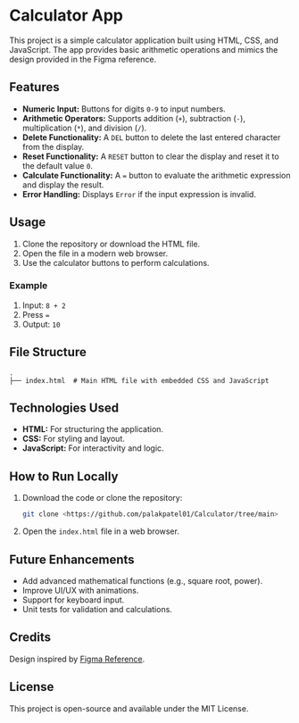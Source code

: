 
# Calculator App

This project is a simple calculator application built using HTML, CSS, and JavaScript. The app provides basic arithmetic operations and mimics the design provided in the Figma reference.

## Features

- **Numeric Input:** Buttons for digits `0-9` to input numbers.
- **Arithmetic Operators:** Supports addition (`+`), subtraction (`-`), multiplication (`*`), and division (`/`).
- **Delete Functionality:** A `DEL` button to delete the last entered character from the display.
- **Reset Functionality:** A `RESET` button to clear the display and reset it to the default value `0`.
- **Calculate Functionality:** A `=` button to evaluate the arithmetic expression and display the result.
- **Error Handling:** Displays `Error` if the input expression is invalid.


## Usage

1. Clone the repository or download the HTML file.
2. Open the file in a modern web browser.
3. Use the calculator buttons to perform calculations.

### Example

1. Input: `8 + 2`
2. Press `=`
3. Output: `10`

## File Structure

```
.
├── index.html  # Main HTML file with embedded CSS and JavaScript
```

## Technologies Used

- **HTML:** For structuring the application.
- **CSS:** For styling and layout.
- **JavaScript:** For interactivity and logic.

## How to Run Locally

1. Download the code or clone the repository:
   ```bash
   git clone <https://github.com/palakpatel01/Calculator/tree/main>
   ```
2. Open the `index.html` file in a web browser.

## Future Enhancements

- Add advanced mathematical functions (e.g., square root, power).
- Improve UI/UX with animations.
- Support for keyboard input.
- Unit tests for validation and calculations.

## Credits

Design inspired by [Figma Reference](https://www.figma.com/file/snKsmmLjYK9vCJkiPkxPYS/Calculator?type=design&node-id=0%3A1&mode=design&t=keCsacjvVbDIiyHu-1).

## License

This project is open-source and available under the MIT License.

